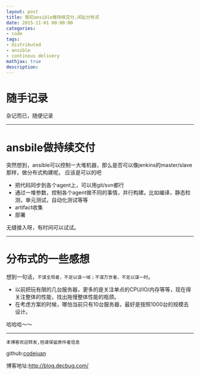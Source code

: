 ```yaml
---
layout: post
title: 絮叨ansible做持续交付,闲扯分布式
date: 2015-11-01 00:00:00
categories:
- code
tags: 
- distributed
- ansible
- continous delivery
mathjax: true
description: 
---
```



# 随手记录

杂记而已，随便记录


-----------------------


# ansbile做持续交付

突然想到，ansible可以控制一大堆机器，那么是否可以像jenkins的master/slave那样，做分布式构建呢。
应该是可以的吧
- 把代码同步到各个agent上，可以用git/svn都行
- 通过一堆参数，控制各个agent做不同的事情，并行构建。比如编译，静态检测，单元测试，自动化测试等等
- artifact收集
- 部署

无缝接入呀，有时间可以试试。


<!--more-->

-----------------------

# 分布式的一些感想

想到一句话，`不谋全局者，不足以谋一域；不谋万世者，不足以谋一时`。
- 以前把玩有限的几台服务器，更多的是关注单点的CPU/IO/内存等等，现在得关注整体的性能，找出拖慢整体性能的瓶颈。
- 在考虑方案的时候，哪怕当前只有10台服务器，最好是按照1000台的规模去设计。

哈哈哈～～

-----------------------

`本博客欢迎转发,但请保留原作者信息`

github:[codejuan](https://github.com/CodeJuan)

博客地址:http://blog.decbug.com/
